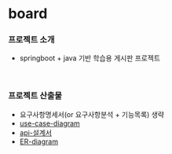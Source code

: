# board

### 프로젝트 소개

- springboot + java 기반 학습용 게시판 프로젝트

</br>

### 프로젝트 산출물

- 요구사항명세서(or 요구사항분석 + 기능목록) 생략
- [use-case-diagram](https://drive.google.com/file/d/1qH6yzWl5s5mnK3_ghXu7wCZp1wEuffbd/view?usp=drive_link)
- [api-설계서](https://docs.google.com/spreadsheets/d/1abMbrKLslREaBszD6t692KtBHiBchUkrn8HrF5G_7wA/edit?usp=drive_link)
- [ER-diagram](https://drive.google.com/file/d/1hOnIxz_lG4tIs744mS6R2-TSblFtLB5y/view?usp=sharing)
